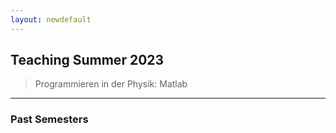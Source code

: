 ```yaml
---
layout: newdefault
---
```


## Teaching Summer 2023

> Programmieren in der Physik: Matlab

----
### Past Semesters
